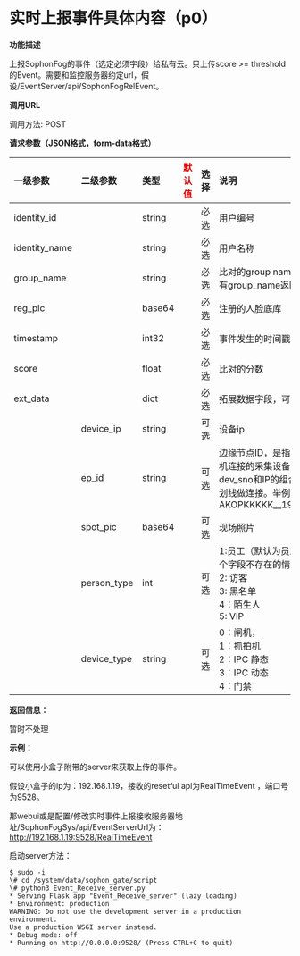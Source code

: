 # 实时上报事件具体内容（p0）

**功能描述**

上报SophonFog的事件（选定必须字段）给私有云。只上传score >= threshold的Event。需要和监控服务器约定url，假设/EventServer/api/SophonFogRelEvent。

**调用URL**

调用方法: POST

**请求参数（JSON格式，form-data格式）**

| 一级参数      | 二级参数    | 类型   | <font color="#dd0000">默认值</font> | 选择 | 说明                                                         | <font color="#dd0000">举例</font> |
| :------------ | :---------- | :----- | ----------------------------------- | :--- | :----------------------------------------------------------- | --------------------------------- |
| identity_id   |             | string |                                     | 必选 | 用户编号                                                     |                                   |
| identity_name |             | string |                                     | 必选 | 用户名称                                                     |                                   |
| group_name    |             | string |                                     | 必选 | 比对的group name，如果没有group_name返回group_id             |                                   |
| reg_pic       |             | base64 |                                     | 必选 | 注册的人脸底库                                               |                                   |
| timestamp     |             | int32  |                                     | 必选 | 事件发生的时间戳                                             |                                   |
| score         |             | float  |                                     | 必选 | 比对的分数                                                   |                                   |
| ext_data      |             | dict   |                                     | 必选 | 拓展数据字段，可迭代添加                                     |                                   |
|               | device_ip   | string |                                     | 可选 | 设备ip                                                       |                                   |
|               | ep_id       | string |                                     | 可选 | 边缘节点ID，是指SE3 AI迷你机连接的采集设备的ID。ID：dev_sno和IP的组合，用双下划线做连接。举例：AKOPKKKKK__192.168.1.25 |                                   |
|               | spot_pic    | base64 |                                     | 可选 | 现场照片                                                     |                                   |
|               | person_type | int    |                                     | 可选 | 1:员工（默认为员工，包括这个字段不存在的情况）<br />2: 访客<br />3: 黑名单<br />4：陌生人<br />5: VIP |                                   |
|               | device_type | string |                                     | 可选 | 0：闸机，<br />1：抓拍机<br />2：IPC 静态<br />3：IPC 动态<br />4：门禁 |                                   |

 **返回信息：**

暂时不处理

**示例：**

可以使用小盒子附带的server来获取上传的事件。

假设小盒子的ip为：192.168.1.19，接收的resetful api为RealTimeEvent ，端口号为9528。

那webui或是配置/修改实时事件上报接收服务器地址/SophonFogSys/api/EventServerUrl为：http://192.168.1.19:9528/RealTimeEvent 

启动server方法：

```shell
$ sudo -i
\# cd /system/data/sophon_gate/script
\# python3 Event_Receive_server.py
* Serving Flask app "Event_Receive_server" (lazy loading)
* Environment: production
WARNING: Do not use the development server in a production environment.
Use a production WSGI server instead.
* Debug mode: off
* Running on http://0.0.0.0:9528/ (Press CTRL+C to quit)
```









